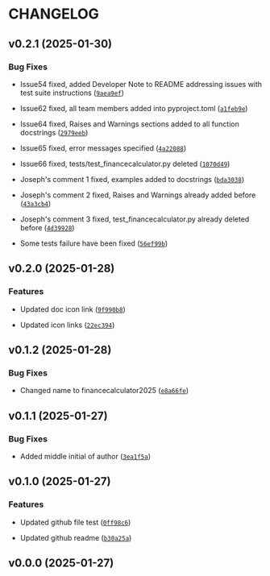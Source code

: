 # CHANGELOG


## v0.2.1 (2025-01-30)

### Bug Fixes

- Issue54 fixed, added Developer Note to README addressing issues with test suite instructions
  ([`9aea9ef`](https://github.com/UBC-MDS/FinanceCalculator2025/commit/9aea9efcae98c07ab3d1c826eed41a624b609f66))

- Issue62 fixed, all team members added into pyproject.toml
  ([`a1feb9e`](https://github.com/UBC-MDS/FinanceCalculator2025/commit/a1feb9ece317e20f8566d78c8e4aa30e7a00b8b0))

- Issue64 fixed, Raises and Warnings sections added to all function docstrings
  ([`2979eeb`](https://github.com/UBC-MDS/FinanceCalculator2025/commit/2979eebb9eadba2653b45afe32a9081bdb293d1b))

- Issue65 fixed, error messages specified
  ([`4a22088`](https://github.com/UBC-MDS/FinanceCalculator2025/commit/4a2208801de7d86e3e70406b90c929df6ddfb660))

- Issue66 fixed, tests/test_financecalculator.py deleted
  ([`1070d49`](https://github.com/UBC-MDS/FinanceCalculator2025/commit/1070d496e039e7e7b01c7eebf1129289631207e8))

- Joseph's comment 1 fixed, examples added to docstrings
  ([`bda3038`](https://github.com/UBC-MDS/FinanceCalculator2025/commit/bda3038f68526f67cf80d55cd934a3ff63fa1520))

- Joseph's comment 2 fixed, Raises and Warnings already added before
  ([`43a3cb4`](https://github.com/UBC-MDS/FinanceCalculator2025/commit/43a3cb4d99c0d2b595635a262d9ad1147f2729e0))

- Joseph's comment 3 fixed, test_financecalculator.py already deleted before
  ([`4d39928`](https://github.com/UBC-MDS/FinanceCalculator2025/commit/4d399284490695a10018efe2070d65dccbc64d8a))

- Some tests failure have been fixed
  ([`56ef99b`](https://github.com/UBC-MDS/FinanceCalculator2025/commit/56ef99ba7593d240e55a38232432a98e657cc601))


## v0.2.0 (2025-01-28)

### Features

- Updated doc icon link
  ([`9f990b8`](https://github.com/UBC-MDS/FinanceCalculator2025/commit/9f990b825ef55fac1d5b7b3985dfff457374d3c6))

- Updated icon links
  ([`22ec394`](https://github.com/UBC-MDS/FinanceCalculator2025/commit/22ec394ed75451ea86119f92cc6245624e1f583f))


## v0.1.2 (2025-01-28)

### Bug Fixes

- Changed name to financecalculator2025
  ([`e8a66fe`](https://github.com/UBC-MDS/FinanceCalculator2025/commit/e8a66fe9ead85140d093b284db50fefcb62b0dbb))


## v0.1.1 (2025-01-27)

### Bug Fixes

- Added middle initial of author
  ([`3ea1f5a`](https://github.com/UBC-MDS/FinanceCalculator2025/commit/3ea1f5a4de061c704304d051c95282b6403b649f))


## v0.1.0 (2025-01-27)

### Features

- Updated github file test
  ([`0ff98c6`](https://github.com/UBC-MDS/FinanceCalculator2025/commit/0ff98c68e63d4216997abf6c448e5a1231400ff5))

- Updated github readme
  ([`b30a25a`](https://github.com/UBC-MDS/FinanceCalculator2025/commit/b30a25a173ef5a36089ede157cbdd870be28857e))


## v0.0.0 (2025-01-27)
